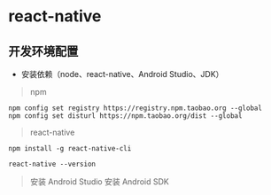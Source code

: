 # react-native

## 开发环境配置
* 安装依赖（node、react-native、Android Studio、JDK）
> npm
```javscript
npm config set registry https://registry.npm.taobao.org --global
npm config set disturl https://npm.taobao.org/dist --global
```
> react-native
```javscript
npm install -g react-native-cli

react-native --version

```
> 安装 Android Studio
> 安装 Android SDK